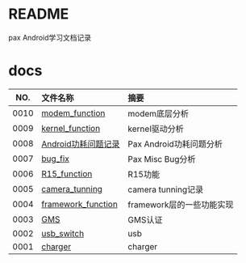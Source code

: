 # README

pax Android学习文档记录

# docs

NO.|文件名称|摘要
:--:|:--|:--
0010| [modem_function](docs/0010_modem_function/README.md) | modem底层分析
0009| [kernel_function](docs/0009_kernel_function/README.md) | kernel驱动分析
0008| [Android功耗问题记录](docs/0008_Android功耗问题记录/README.md) | Pax Android功耗问题分析
0007| [bug_fix](docs/0007_bug_fix/README.md) | Pax Misc Bug分析
0006| [R15_function](docs/0006_R15_function/README.md) | R15功能
0005| [camera_tunning](docs/0005_camera_tunning/README.md) | camera tunning记录
0004| [framework_function](docs/0004_framework_function/README.md) | framework层的一些功能实现
0003| [GMS](docs/0003_GMS/README.md) | GMS认证
0002| [usb_switch](docs/0002_usb_switch/README.md) | usb
0001| [charger](docs/0001_charger/README.md) | charger

